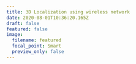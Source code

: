 ```yaml
---
title: 3D Localization using wireless network
date: 2020-08-01T10:36:20.165Z
draft: false
featured: false
image:
  filename: featured
  focal_point: Smart
  preview_only: false
---
```

